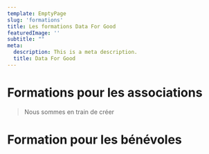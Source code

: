```yaml
---
template: EmptyPage
slug: 'formations'
title: Les formations Data For Good
featuredImage: ''
subtitle: ""
meta:
  description: This is a meta description.
  title: Data For Good
---
```


# Formations pour les associations
> Nous sommes en train de créer 


# Formation pour les bénévoles
